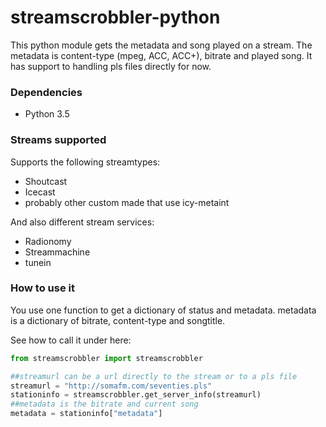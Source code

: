 streamscrobbler-python
======================

This python module gets the metadata and song played on a stream. The metadata is content-type (mpeg, ACC, ACC+), 
bitrate and played song. It has support to handling pls files directly for now.


### Dependencies
* Python 3.5

### Streams supported
Supports the following streamtypes:

* Shoutcast
* Icecast
* probably other custom made that use icy-metaint

And also different stream services:

* Radionomy
* Streammachine
* tunein

### How to use it
You use one function to get a dictionary of status and metadata.
metadata is a dictionary of bitrate, content-type and songtitle.

See how to call it under here:
```Python
from streamscrobbler import streamscrobbler

##streamurl can be a url directly to the stream or to a pls file
streamurl = "http://somafm.com/seventies.pls"
stationinfo = streamscrobbler.get_server_info(streamurl)
##metadata is the bitrate and current song
metadata = stationinfo["metadata"]
```
